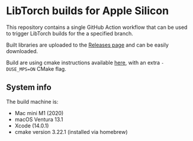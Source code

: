 # LibTorch builds for Apple Silicon

This repository contains a single GitHub Action workflow that can be used to trigger
LibTorch builds for the a specified branch.

Built libraries are uploaded to the [Releases page](https://github.com/mlverse/libtorch-mac-m1/releases)
and can be easily downloaded.

Build are using cmake instructions available [here](https://github.com/pytorch/pytorch/blob/master/docs/libtorch.rst),
with an extra `-DUSE_MPS=ON` CMake flag.

## System info

The build machine is:

- Mac mini M1 (2020)
- macOS Ventura 13.1
- Xcode (14.0.1)
- cmake version 3.22.1 (installed via homebrew)
